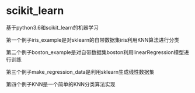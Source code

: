 # scikit_learn
基于python3.6和scikit_learn的机器学习

第一个例子iris_example是对sklearn的自带数据集iris利用KNN算法进行分类

第二个例子boston_example是对自带数据集boston利用linearRegression模型进行训练

第三个例子make_regression_data是利用sklearn生成线性数据集

第四个例子KNN是一个简单的KNN分类算法实现
